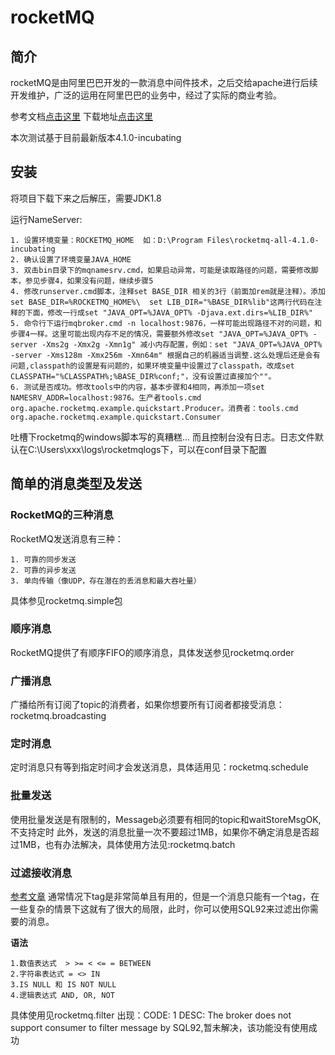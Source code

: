 # rocketMQ

## 简介
rocketMQ是由阿里巴巴开发的一款消息中间件技术，之后交给apache进行后续开发维护，广泛的运用在阿里巴巴的业务中，经过了实际的商业考验。

参考文档[点击这里](https://rocketmq.apache.org/docs/quick-start/)
下载地址[点击这里](https://rocketmq.apache.org/dowloading/releases/)

本次测试基于目前最新版本4.1.0-incubating

## 安装
将项目下载下来之后解压，需要JDK1.8

运行NameServer:

	1. 设置环境变量：ROCKETMQ_HOME  如：D:\Program Files\rocketmq-all-4.1.0-incubating
	2. 确认设置了环境变量JAVA_HOME
	3. 双击bin目录下的mqnamesrv.cmd，如果启动异常，可能是读取路径的问题，需要修改脚本，参见步骤4，如果没有问题，继续步骤5
	4. 修改runserver.cmd脚本，注释set BASE_DIR 相关的3行（前面加rem就是注释）。添加set BASE_DIR=%ROCKETMQ_HOME%\  set LIB_DIR="%BASE_DIR%lib"这两行代码在注释的下面，修改一行成set "JAVA_OPT=%JAVA_OPT% -Djava.ext.dirs=%LIB_DIR%"
	5. 命令行下运行mqbroker.cmd -n localhost:9876，一样可能出现路径不对的问题，和步骤4一样。这里可能出现内存不足的情况，需要额外修改set "JAVA_OPT=%JAVA_OPT% -server -Xms2g -Xmx2g -Xmn1g" 减小内存配置，例如：set "JAVA_OPT=%JAVA_OPT% -server -Xms128m -Xmx256m -Xmn64m" 根据自己的机器适当调整.这么处理后还是会有问题,classpath的设置是有问题的，如果环境变量中设置过了classpath，改成set CLASSPATH="%CLASSPATH%;%BASE_DIR%conf;"，没有设置过直接加个""。
	6. 测试是否成功。修改tools中的内容，基本步骤和4相同，再添加一项set NAMESRV_ADDR=localhost:9876。生产者tools.cmd org.apache.rocketmq.example.quickstart.Producer。消费者：tools.cmd org.apache.rocketmq.example.quickstart.Consumer
	
吐槽下rocketmq的windows脚本写的真糟糕... 而且控制台没有日志。日志文件默认在C:\Users\xxx\logs\rocketmqlogs下，可以在conf目录下配置

## 简单的消息类型及发送
### RocketMQ的三种消息
RocketMQ发送消息有三种：
	
	1. 可靠的同步发送
	2. 可靠的异步发送
	3. 单向传输（像UDP，存在潜在的丢消息和最大吞吐量）
具体参见rocketmq.simple包

### 顺序消息
RocketMQ提供了有顺序FIFO的顺序消息，具体发送参见rocketmq.order

### 广播消息
广播给所有订阅了topic的消费者，如果你想要所有订阅者都接受消息：rocketmq.broadcasting

### 定时消息
定时消息只有等到指定时间才会发送消息，具体适用见：rocketmq.schedule

### 批量发送
使用批量发送是有限制的，Messageb必须要有相同的topic和waitStoreMsgOK,不支持定时
此外，发送的消息批量一次不要超过1MB，如果你不确定消息是否超过1MB，也有办法解决，具体使用方法见:rocketmq.batch


### 过滤接收消息
[参考文章](https://github.com/apache/rocketmq-site/blob/master/_posts/2017-04-26-filter-messages-by-sql92-in-rocketmq.md)
通常情况下tag是非常简单且有用的，但是一个消息只能有一个tag，在一些复杂的情景下这就有了很大的局限，此时，你可以使用SQL92来过滤出你需要的消息。

**语法**

	1.数值表达式  > >= < <= = BETWEEN
	2.字符串表达式 = <> IN
	3.IS NULL 和 IS NOT NULL
	4.逻辑表达式 AND, OR, NOT
	
具体使用见rocketmq.filter
出现：CODE: 1  DESC: The broker does not support consumer to filter message by SQL92,暂未解决，该功能没有使用成功
